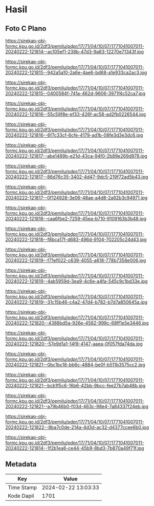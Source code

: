 # Hasil

## Foto C Plano

https://sirekap-obj-formc.kpu.go.id/2df3/pemilu/pdpr/17/71/04/10/07/1771041007011-20240222-121814--ac105ef1-238b-47d3-9a83-12270e71343f.jpg

https://sirekap-obj-formc.kpu.go.id/2df3/pemilu/pdpr/17/71/04/10/07/1771041007011-20240222-121815--942a5a10-2a6e-4ae6-bd68-a1e933ca2ac3.jpg

https://sirekap-obj-formc.kpu.go.id/2df3/pemilu/pdpr/17/71/04/10/07/1771041007011-20240222-121815--0400584f-741a-462d-9606-3971f4c52ca7.jpg

https://sirekap-obj-formc.kpu.go.id/2df3/pemilu/pdpr/17/71/04/10/07/1771041007011-20240222-121816--55c59f8e-ef33-426f-ac58-ad2fb0226544.jpg

https://sirekap-obj-formc.kpu.go.id/2df3/pemilu/pdpr/17/71/04/10/07/1771041007011-20240222-121816--6f7c33cf-6cfe-4179-ad1b-08fe3d3e3dc6.jpg

https://sirekap-obj-formc.kpu.go.id/2df3/pemilu/pdpr/17/71/04/10/07/1771041007011-20240222-121817--abe1489b-e21d-43ca-94f0-2b89e269d978.jpg

https://sirekap-obj-formc.kpu.go.id/2df3/pemilu/pdpr/17/71/04/10/07/1771041007011-20240222-121817--86d76c35-3402-4d47-9dc5-219f72ad5b43.jpg

https://sirekap-obj-formc.kpu.go.id/2df3/pemilu/pdpr/17/71/04/10/07/1771041007011-20240222-121817--0f124928-3e06-48ae-a4d8-2a92b3c94971.jpg

https://sirekap-obj-formc.kpu.go.id/2df3/pemilu/pdpr/17/71/04/10/07/1771041007011-20240222-121818--caa6fbe2-7259-45ea-b710-9109163b3b48.jpg

https://sirekap-obj-formc.kpu.go.id/2df3/pemilu/pdpr/17/71/04/10/07/1771041007011-20240222-121818--f8bca17f-d683-496d-9104-702205c24d43.jpg

https://sirekap-obj-formc.kpu.go.id/2df3/pemilu/pdpr/17/71/04/10/07/1771041007011-20240222-121819--f71ef022-c639-4055-a618-778b7358e006.jpg

https://sirekap-obj-formc.kpu.go.id/2df3/pemilu/pdpr/17/71/04/10/07/1771041007011-20240222-121819--4ab5959d-3ea9-4c6e-a4fa-545c9c1bd33e.jpg

https://sirekap-obj-formc.kpu.go.id/2df3/pemilu/pdpr/17/71/04/10/07/1771041007011-20240222-121819--31c15b46-c4a2-47d4-b782-b7d7a850645a.jpg

https://sirekap-obj-formc.kpu.go.id/2df3/pemilu/pdpr/17/71/04/10/07/1771041007011-20240222-121820--4388bd5a-926e-4582-999c-68ff1e5e3446.jpg

https://sirekap-obj-formc.kpu.go.id/2df3/pemilu/pdpr/17/71/04/10/07/1771041007011-20240222-121820--57e9d1a1-14f8-4147-aaea-0f057fda74da.jpg

https://sirekap-obj-formc.kpu.go.id/2df3/pemilu/pdpr/17/71/04/10/07/1771041007011-20240222-121821--0bc1bc18-bb6c-4884-be0f-b511b3575cc2.jpg

https://sirekap-obj-formc.kpu.go.id/2df3/pemilu/pdpr/17/71/04/10/07/1771041007011-20240222-121821--bcb1f5c6-16b6-42bb-9bcc-fee27b7ab48b.jpg

https://sirekap-obj-formc.kpu.go.id/2df3/pemilu/pdpr/17/71/04/10/07/1771041007011-20240222-121821--a79b46b0-f03d-463c-98e4-7a84337f24eb.jpg

https://sirekap-obj-formc.kpu.go.id/2df3/pemilu/pdpr/17/71/04/10/07/1771041007011-20240222-121822--8ba7c0de-214a-4d3d-ac32-d4377ccee6b0.jpg

https://sirekap-obj-formc.kpu.go.id/2df3/pemilu/pdpr/17/71/04/10/07/1771041007011-20240222-121814--1f2b1ea6-ce44-45b9-8bd3-7b870a49f71f.jpg


## Metadata

| Key        | Value               |
| ---------- | ------------------- |
| Time Stamp | 2024-02-22 13:03:33 |
| Kode Dapil | 1701                |



